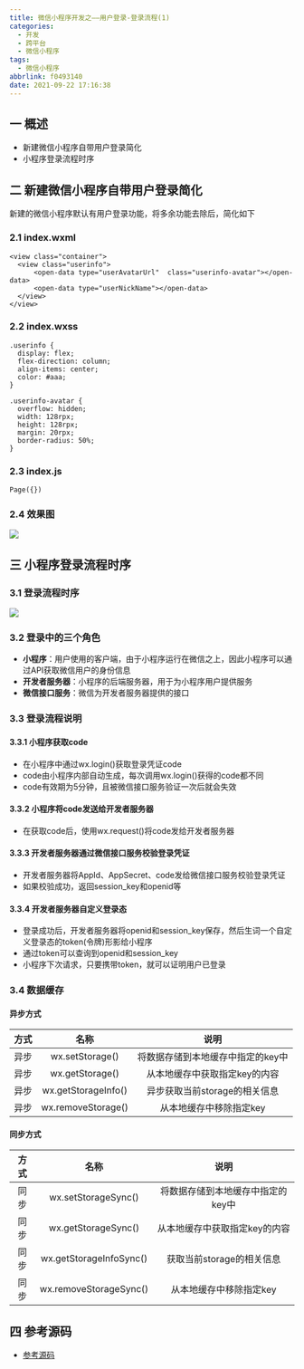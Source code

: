 ```yaml
---
title: 微信小程序开发之——用户登录-登录流程(1)
categories:
  - 开发
  - 跨平台
  - 微信小程序
tags:
  - 微信小程序
abbrlink: f0493140
date: 2021-09-22 17:16:38
---
```

## 一 概述

* 新建微信小程序自带用户登录简化
* 小程序登录流程时序

<!--more-->

## 二 新建微信小程序自带用户登录简化

新建的微信小程序默认有用户登录功能，将多余功能去除后，简化如下

### 2.1 index.wxml

```
<view class="container">
  <view class="userinfo">
      <open-data type="userAvatarUrl"  class="userinfo-avatar"></open-data>
      <open-data type="userNickName"></open-data>
  </view>
</view>
```

### 2.2 index.wxss

```
.userinfo {
  display: flex;
  flex-direction: column;
  align-items: center;
  color: #aaa;
}

.userinfo-avatar {
  overflow: hidden;
  width: 128rpx;
  height: 128rpx;
  margin: 20rpx;
  border-radius: 50%;
}
```

### 2.3 index.js

```
Page({})
```

### 2.4 效果图
![][1]

## 三 小程序登录流程时序

### 3.1 登录流程时序
![][2]

### 3.2 登录中的三个角色

* **小程序**：用户使用的客户端，由于小程序运行在微信之上，因此小程序可以通过API获取微信用户的身份信息
* **开发者服务器**：小程序的后端服务器，用于为小程序用户提供服务
* **微信接口服务**：微信为开发者服务器提供的接口

### 3.3 登录流程说明

#### 3.3.1 小程序获取code

* 在小程序中通过wx.login()获取登录凭证code
* code由小程序内部自动生成，每次调用wx.login()获得的code都不同
* code有效期为5分钟，且被微信接口服务验证一次后就会失效

#### 3.3.2 小程序将code发送给开发者服务器

* 在获取code后，使用wx.request()将code发给开发者服务器

#### 3.3.3 开发者服务器通过微信接口服务校验登录凭证

* 开发者服务器将AppId、AppSecret、code发给微信接口服务校验登录凭证
* 如果校验成功，返回session_key和openid等

#### 3.3.4 开发者服务器自定义登录态

* 登录成功后，开发者服务器将openid和session_key保存，然后生词一个自定义登录态的token(令牌)形影给小程序
* 通过token可以查询到openid和session_key
* 小程序下次请求，只要携带token，就可以证明用户已登录

### 3.4 数据缓存

#### 异步方式

| 方式 |        名称         |               说明                |
| :--: | :-----------------: | :-------------------------------: |
| 异步 |   wx.setStorage()   | 将数据存储到本地缓存中指定的key中 |
| 异步 |   wx.getStorage()   |   从本地缓存中获取指定key的内容   |
| 异步 | wx.getStorageInfo() |   异步获取当前storage的相关信息   |
| 异步 | wx.removeStorage()  |      从本地缓存中移除指定key      |

#### 同步方式

| 方式 |          名称           |               说明                |
| :--: | :---------------------: | :-------------------------------: |
| 同步 |   wx.setStorageSync()   | 将数据存储到本地缓存中指定的key中 |
| 同步 |   wx.getStorageSync()   |   从本地缓存中获取指定key的内容   |
| 同步 | wx.getStorageInfoSync() |     获取当前storage的相关信息     |
| 同步 | wx.removeStorageSync()  |      从本地缓存中移除指定key      |

## 四 参考源码
* [参考源码](https://download.csdn.net/download/Calvin_zhou/29624664)


[1]:https://cdn.jsdelivr.net/gh/PGzxc/CDN@master/blog-wechat/wechat-user-login-modify-view.png
[2]:https://cdn.jsdelivr.net/gh/PGzxc/CDN@master/blog-wechat/wechat-api-login-sequence.png